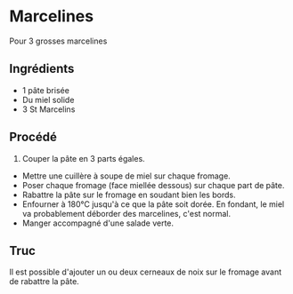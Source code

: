 # Marcelines

Pour 3 grosses marcelines

## Ingrédients

* 1 pâte brisée
* Du miel solide
* 3 St Marcelins

## Procédé

1. Couper la pâte en 3 parts égales.
- Mettre une cuillère à soupe de miel sur chaque fromage.
- Poser chaque fromage (face miellée dessous) sur chaque part de pâte.
- Rabattre la pâte sur le fromage en soudant bien les bords.
- Enfourner à 180°C jusqu'à ce que la pâte soit dorée. En fondant, le miel va probablement déborder des marcelines, c'est normal.
- Manger accompagné d'une salade verte.

## Truc

Il est possible d'ajouter un ou deux cerneaux de noix sur le fromage avant de rabattre la pâte.

